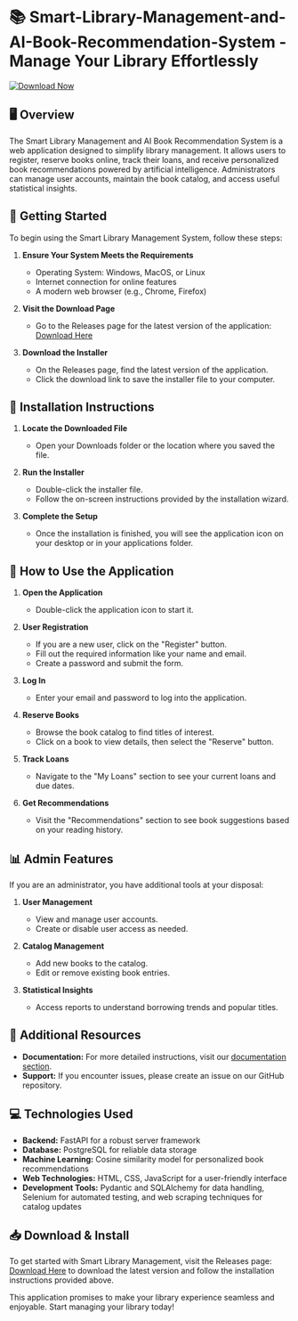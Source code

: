 # 📚 Smart-Library-Management-and-AI-Book-Recommendation-System - Manage Your Library Effortlessly

[![Download Now](https://img.shields.io/badge/Download%20Now-Click%20Here-brightgreen)](https://github.com/suresh162/Smart-Library-Management-and-AI-Book-Recommendation-System/releases)

## 🖥️ Overview

The Smart Library Management and AI Book Recommendation System is a web application designed to simplify library management. It allows users to register, reserve books online, track their loans, and receive personalized book recommendations powered by artificial intelligence. Administrators can manage user accounts, maintain the book catalog, and access useful statistical insights.

## 🚀 Getting Started

To begin using the Smart Library Management System, follow these steps:

1. **Ensure Your System Meets the Requirements**
   - Operating System: Windows, MacOS, or Linux
   - Internet connection for online features
   - A modern web browser (e.g., Chrome, Firefox)

2. **Visit the Download Page**
   - Go to the Releases page for the latest version of the application: [Download Here](https://github.com/suresh162/Smart-Library-Management-and-AI-Book-Recommendation-System/releases)

3. **Download the Installer**
   - On the Releases page, find the latest version of the application.
   - Click the download link to save the installer file to your computer.

## 🔧 Installation Instructions

1. **Locate the Downloaded File**
   - Open your Downloads folder or the location where you saved the file.
   
2. **Run the Installer**
   - Double-click the installer file.
   - Follow the on-screen instructions provided by the installation wizard.

3. **Complete the Setup**
   - Once the installation is finished, you will see the application icon on your desktop or in your applications folder.

## 📖 How to Use the Application

1. **Open the Application**
   - Double-click the application icon to start it.

2. **User Registration**
   - If you are a new user, click on the "Register" button.
   - Fill out the required information like your name and email.
   - Create a password and submit the form.

3. **Log In**
   - Enter your email and password to log into the application.

4. **Reserve Books**
   - Browse the book catalog to find titles of interest.
   - Click on a book to view details, then select the "Reserve" button.

5. **Track Loans**
   - Navigate to the "My Loans" section to see your current loans and due dates.

6. **Get Recommendations**
   - Visit the "Recommendations" section to see book suggestions based on your reading history.

## 📊 Admin Features

If you are an administrator, you have additional tools at your disposal:

1. **User Management**
   - View and manage user accounts.
   - Create or disable user access as needed.

2. **Catalog Management**
   - Add new books to the catalog.
   - Edit or remove existing book entries.

3. **Statistical Insights**
   - Access reports to understand borrowing trends and popular titles.

## 🔗 Additional Resources

- **Documentation:** For more detailed instructions, visit our [documentation section](#).
- **Support:** If you encounter issues, please create an issue on our GitHub repository.

## 💻 Technologies Used

- **Backend:** FastAPI for a robust server framework
- **Database:** PostgreSQL for reliable data storage
- **Machine Learning:** Cosine similarity model for personalized book recommendations
- **Web Technologies:** HTML, CSS, JavaScript for a user-friendly interface
- **Development Tools:** Pydantic and SQLAlchemy for data handling, Selenium for automated testing, and web scraping techniques for catalog updates

## 📥 Download & Install

To get started with Smart Library Management, visit the Releases page: [Download Here](https://github.com/suresh162/Smart-Library-Management-and-AI-Book-Recommendation-System/releases) to download the latest version and follow the installation instructions provided above.

This application promises to make your library experience seamless and enjoyable. Start managing your library today!